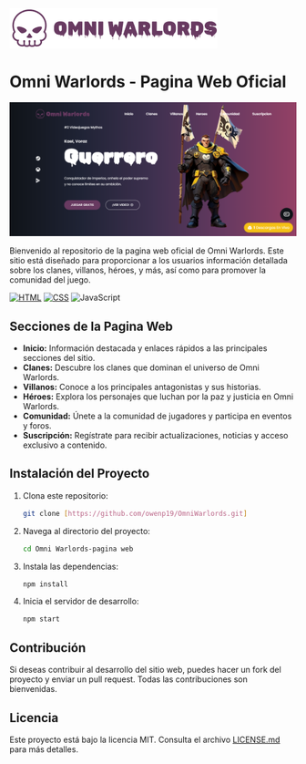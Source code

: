 ![Omni Warlords](/imgs/logo-presentacion.png)

# Omni Warlords - Pagina Web Oficial

![Portada Omni Warlords](/imgs/portada.png)

Bienvenido al repositorio de la pagina web oficial de Omni Warlords. Este sitio está diseñado para proporcionar a los usuarios información detallada sobre los clanes, villanos, héroes, y más, así como para promover la comunidad del juego.

[![HTML](https://img.shields.io/badge/HTML5-E34F26?style=for-the-badge&logo=html5&logoColor=white)](https://developer.mozilla.org/en-US/docs/Web/HTML) [![CSS](https://img.shields.io/badge/CSS3-1572B6?style=for-the-badge&logo=css3&logoColor=white)](https://developer.mozilla.org/en-US/docs/Web/CSS) ![JavaScript](https://img.shields.io/badge/JavaScript-F7DF1E?style=for-the-badge&logo=javascript&logoColor=black)

## Secciones de la Pagina Web

- **Inicio:** Información destacada y enlaces rápidos a las principales secciones del sitio.
- **Clanes:** Descubre los clanes que dominan el universo de Omni Warlords.
- **Villanos:** Conoce a los principales antagonistas y sus historias.
- **Héroes:** Explora los personajes que luchan por la paz y justicia en Omni Warlords.
- **Comunidad:** Únete a la comunidad de jugadores y participa en eventos y foros.
- **Suscripción:** Regístrate para recibir actualizaciones, noticias y acceso exclusivo a contenido.

## Instalación del Proyecto

1. Clona este repositorio:
    ```bash
    git clone [https://github.com/owenp19/OmniWarlords.git]
    ```

2. Navega al directorio del proyecto:
    ```bash
    cd Omni Warlords-pagina web
    ```

3. Instala las dependencias:
    ```bash
    npm install
    ```

4. Inicia el servidor de desarrollo:
    ```bash
    npm start
    ```

## Contribución

Si deseas contribuir al desarrollo del sitio web, puedes hacer un fork del proyecto y enviar un pull request. Todas las contribuciones son bienvenidas.

## Licencia

Este proyecto está bajo la licencia MIT. Consulta el archivo [LICENSE.md](LICENSE.md) para más detalles.

